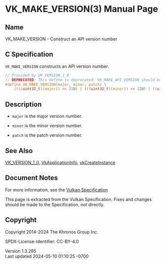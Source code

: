 # VK_MAKE_VERSION(3) Manual Page

## Name

VK_MAKE_VERSION - Construct an API version number



## <a href="#_c_specification" class="anchor"></a>C Specification

`VK_MAKE_VERSION` constructs an API version number.

``` c
// Provided by VK_VERSION_1_0
// DEPRECATED: This define is deprecated. VK_MAKE_API_VERSION should be used instead.
#define VK_MAKE_VERSION(major, minor, patch) \
    ((((uint32_t)(major)) << 22U) | (((uint32_t)(minor)) << 12U) | ((uint32_t)(patch)))
```

## <a href="#_description" class="anchor"></a>Description

- `major` is the major version number.

- `minor` is the minor version number.

- `patch` is the patch version number.

## <a href="#_see_also" class="anchor"></a>See Also

[VK_VERSION_1_0](https://registry.khronos.org/vulkan/specs/1.3-extensions/man/html/VK_VERSION_1_0.html),
[VkApplicationInfo](https://registry.khronos.org/vulkan/specs/1.3-extensions/man/html/VkApplicationInfo.html),
[vkCreateInstance](https://registry.khronos.org/vulkan/specs/1.3-extensions/man/html/vkCreateInstance.html)

## <a href="#_document_notes" class="anchor"></a>Document Notes

For more information, see the <a
href="https://registry.khronos.org/vulkan/specs/1.3-extensions/html/vkspec.html#VK_MAKE_VERSION"
target="_blank" rel="noopener">Vulkan Specification</a>

This page is extracted from the Vulkan Specification. Fixes and changes
should be made to the Specification, not directly.

## <a href="#_copyright" class="anchor"></a>Copyright

Copyright 2014-2024 The Khronos Group Inc.

SPDX-License-Identifier: CC-BY-4.0

Version 1.3.285  
Last updated 2024-05-10 01:10:25 -0700
